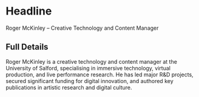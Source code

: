 # Headline

Roger McKinley – Creative Technology and Content Manager

## Full Details
Roger McKinley is a creative technology and content manager at the University of Salford, specialising in immersive technology, virtual production, and live performance research. He has led major R&D projects, secured significant funding for digital innovation, and authored key publications in artistic research and digital culture.
